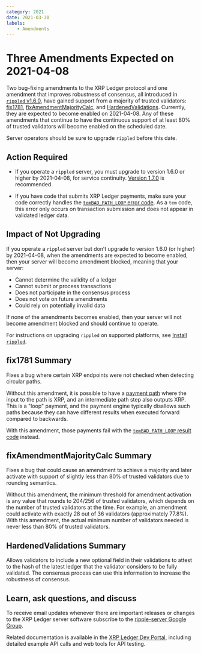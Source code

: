 ```yaml
---
category: 2021
date: 2021-03-30
labels:
    - Amendments
---
```

# Three Amendments Expected on 2021-04-08

Two bug-fixing amendments to the XRP Ledger protocol and one amendment that improves robustness of consensus, all introduced in [`rippled` v1.6.0](https://github.com/ripple/rippled/releases/tag/1.6.0), have gained support from a majority of trusted validators: [fix1781](https://livenet.xrpl.org/transactions/777AF3E5F557972734AE43C71E092782DDEC6F730A729BE3A74C2007F4EACC55), [fixAmendmentMajorityCalc](https://livenet.xrpl.org/transactions/29D7B3317C5662086791A0C21FB0FB9261DC7A6537D8E4117D925029EEF57BB3), and [HardenedValidations](https://livenet.xrpl.org/transactions/DCB78BB19FD379918A52F68C4B4BA98C5A8F98A15153876AC3458B4613A7CB9E). Currently, they are expected to become enabled on 2021-04-08. Any of these amendments that continue to have the continuous support of at least 80% of trusted validators will become enabled on the scheduled date.

Server operators should be sure to upgrade `rippled` before this date.

<!-- BREAK -->

## Action Required

- If you operate a `rippled` server, you must upgrade to version 1.6.0 or higher by 2021-04-08, for service continuity. [Version 1.7.0](https://xrpl.org/blog/2021/rippled-1.7.0.html) is recommended.

- If you have code that submits XRP Ledger payments, make sure your code correctly handles the [`temBAD_PATH_LOOP` error code](https://xrpl.org/tem-codes.html). As a `tem` code, this error only occurs on transaction submission and does not appear in validated ledger data.

## Impact of Not Upgrading

If you operate a `rippled` server but don’t upgrade to version 1.6.0 (or higher) by 2021-04-08, when the amendments are expected to become enabled, then your server will become amendment blocked, meaning that your server:

* Cannot determine the validity of a ledger
* Cannot submit or process transactions
* Does not participate in the consensus process
* Does not vote on future amendments
* Could rely on potentially invalid data

If none of the amendments becomes enabled, then your server will not become amendment blocked and should continue to operate.

For instructions on upgrading `rippled` on supported platforms, see [Install `rippled`](https://xrpl.org/install-rippled.html).


## fix1781 Summary

Fixes a bug where certain XRP endpoints were not checked when detecting circular paths.

Without this amendment, it is possible to have a [payment path](https://xrpl.org/paths.html) where the input to the path is XRP, and an intermediate path step also outputs XRP. This is a "loop" payment, and the payment engine typically disallows such paths because they can have different results when executed forward compared to backwards.

With this amendment, those payments fail with the [`temBAD_PATH_LOOP` result code](https://xrpl.org/tem-codes.html) instead.

## fixAmendmentMajorityCalc Summary

Fixes a bug that could cause an amendment to achieve a majority and later activate with support of slightly less than 80% of trusted validators due to rounding semantics.

Without this amendment, the minimum threshold for amendment activation is any value that rounds to 204/256 of trusted validators, which depends on the number of trusted validators at the time. For example, an amendment could activate with exactly 28 out of 36 validators (approximately 77.8%). With this amendment, the actual minimum number of validators needed is never less than 80% of trusted validators.

## HardenedValidations Summary

Allows validators to include a new optional field in their validations to attest to the hash of
the latest ledger that the validator considers to be fully validated. The consensus process can use this information to increase the robustness of consensus.


## Learn, ask questions, and discuss

To receive email updates whenever there are important releases or changes to the XRP Ledger server software subscribe to the [ripple-server Google Group](https://groups.google.com/forum/#!forum/ripple-server).

Related documentation is available in the [XRP Ledger Dev Portal](https://xrpl.org/), including detailed example API calls and web tools for API testing.
